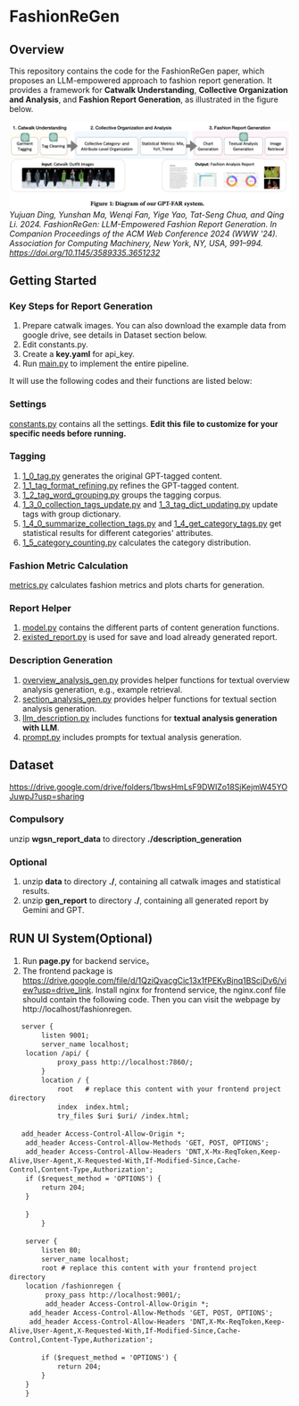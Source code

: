 # FashionReGen
## Overview
This repository contains the code for the FashionReGen paper, which proposes an LLM-empowered approach to fashion report generation. It provides a framework for **Catwalk Understanding**, **Collective Organization and Analysis**, and **Fashion Report Generation**, as illustrated in the figure below.

![framework.png](framework.png)
_Yujuan Ding, Yunshan Ma, Wenqi Fan, Yige Yao, Tat-Seng Chua, and Qing Li. 2024. FashionReGen: LLM-Empowered Fashion Report Generation. In Companion Proceedings of the ACM Web Conference 2024 (WWW '24). Association for Computing Machinery, New York, NY, USA, 991–994. https://doi.org/10.1145/3589335.3651232_

## Getting Started
### Key Steps for Report Generation
1. Prepare catwalk images. You can also download the example data from google drive, see details in Dataset section below.
2. Edit constants.py.
3. Create a **key.yaml** for api_key.
4. Run [main.py](main.py) to implement the entire pipeline. 

It will use the following codes and their functions are listed below:
### Settings
[constants.py](constants.py) contains all the settings. **Edit this file to customize for your specific needs before running.**
### Tagging
1. [1_0_tag.py](tagging%2F1_0_tag.py)  generates the original GPT-tagged content.
2. [1_1_tag_format_refining.py](tagging%2F1_1_tag_format_refining.py) refines the GPT-tagged content.
3. [1_2_tag_word_grouping.py](tagging%2F1_2_tag_word_grouping.py) groups the tagging corpus.
4. [1_3_0_collection_tags_update.py](tagging%2F1_3_0_collection_tags_update.py) and [1_3_tag_dict_updating.py](tagging%2F1_3_tag_dict_updating.py) update tags with group dictionary.
5. [1_4_0_summarize_collection_tags.py](tagging%2F1_4_0_summarize_collection_tags.py) and [1_4_get_category_tags.py](tagging%2F1_4_get_category_tags.py) get statistical results for different categories' attributes.
6. [1_5_category_counting.py](tagging%2F1_5_category_counting.py) calculates the category distribution.
### Fashion Metric Calculation
[metrics.py](metrics.py) calculates fashion metrics and plots charts for generation.
### Report Helper
1. [model.py](model.py) contains the different parts of content generation functions.
2. [existed_report.py](existed_report.py) is used for save and load already generated report.
### Description Generation
1. [overview_analysis_gen.py](description_generation%2Foverview_analysis_gen.py) provides helper functions for textual overview analysis generation, e.g., example retrieval.
2. [section_analysis_gen.py](description_generation%2Fsection_analysis_gen.py) provides helper functions for textual section analysis generation.
3. [llm_description.py](llm_description.py) includes functions for **textual analysis generation with LLM**.
4. [prompt.py](prompt.py) includes prompts for textual analysis generation.


## Dataset  
https://drive.google.com/drive/folders/1bwsHmLsF9DWIZo18SjKejmW45YOJuwpJ?usp=sharing  
### Compulsory
unzip **wgsn_report_data** to directory **./description_generation**
### Optional
1. unzip **data** to directory **./**, containing all catwalk images and statistical results.
2. unzip **gen_report** to directory **./**, containing all generated report by Gemini and GPT.

## RUN UI System(Optional)
1. Run **page.py** for backend service。
2. The frontend package is https://drive.google.com/file/d/1QziQvacgCic13x1fPEKvBjnq1BScjDv6/view?usp=drive_link. Install nginx for frontend service, the nginx.conf file should contain the following code.
Then you can visit the webpage by http://localhost/fashionregen.
```
   server {
        listen 9001;
        server_name localhost;
	location /api/ {
            proxy_pass http://localhost:7860/;
        }
        location / {
            root   # replace this content with your frontend project directory
            index  index.html;
            try_files $uri $uri/ /index.html;
	    
   add_header Access-Control-Allow-Origin *;
    add_header Access-Control-Allow-Methods 'GET, POST, OPTIONS';
    add_header Access-Control-Allow-Headers 'DNT,X-Mx-ReqToken,Keep-Alive,User-Agent,X-Requested-With,If-Modified-Since,Cache-Control,Content-Type,Authorization'; 
    if ($request_method = 'OPTIONS') {
        return 204;
    }
      	
	} 
        }

    server {
        listen 80;
        server_name localhost;
        root # replace this content with your frontend project directory
	location /fashionregen {
         proxy_pass http://localhost:9001/;
         add_header Access-Control-Allow-Origin *;
   	 add_header Access-Control-Allow-Methods 'GET, POST, OPTIONS';
   	 add_header Access-Control-Allow-Headers 'DNT,X-Mx-ReqToken,Keep-Alive,User-Agent,X-Requested-With,If-Modified-Since,Cache-Control,Content-Type,Authorization';
 
    	if ($request_method = 'OPTIONS') {
        	return 204;
	    }
	}
    }
```

